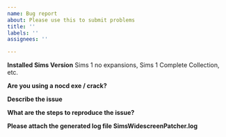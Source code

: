 ```yaml
---
name: Bug report
about: Please use this to submit problems
title: ''
labels: ''
assignees: ''

---
```


**Installed Sims Version**
Sims 1 no expansions, Sims 1 Complete Collection, etc.

**Are you using a nocd exe / crack?**

**Describe the issue**

**What are the steps to reproduce the issue?**

**Please attach the generated log file SimsWidescreenPatcher.log**
